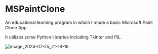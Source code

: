 # MSPaintClone
An educational learning program in which I made a basic Microsoft Paint Clone App

It utilizes some Python libraries including Tkinter and PIL.

![image_2024-07-25_21-18-18](https://github.com/user-attachments/assets/63fb3d84-50ae-497e-b58f-4bf84d9eaa9d)


